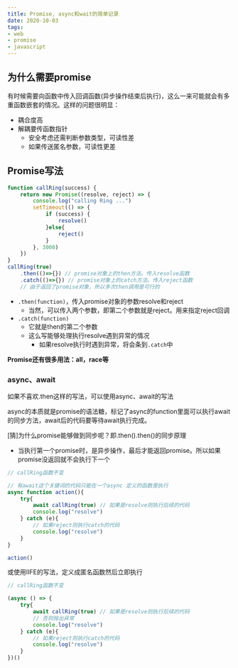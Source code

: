 ```yaml
---
title: Promise, async和wait的简单记录
date: 2020-10-03
tags: 
- web
- promise
- javascript
---
```


## 为什么需要promise

有时候需要向函数中传入回调函数(异步操作结束后执行)，这么一来可能就会有多重函数嵌套的情况。这样的问题很明显：

- 耦合度高
- 解耦要传函数指针
    * 安全考虑还需判断参数类型，可读性差
    * 如果传送匿名参数，可读性更差


## Promise写法

```javascript
function callRing(success) {
    return new Promise((resolve, reject) => {
        console.log("calling Ring ...")
        setTimeout(() => {
            if (success) {
                resolve()
            }else{
                reject()
            }
        }, 3000)
    })
}
callRing(true)
    .then(()=>{}) // promise对象上的then方法。传入resolve函数
    .catch(()=>{}) // promise对象上的catch方法。传入reject函数
    // 由于返回了promise对象，所以多次then调用是可行的
```

- `.then(function)`，传入promise对象的参数resolve和reject
    * 当然，可以传入两个参数，即第二个参数就是reject。用来指定reject回调
- `.catch(function)`
    * 它就是then的第二个参数
    * 这么写能够处理执行resolve遇到异常的情况
        + 如果resolve执行时遇到异常，将会条到`.catch`中


**Promise还有很多用法：all，race等**


### async、await

如果不喜欢.then这样的写法，可以使用async、await的写法

async的本质就是promise的语法糖，标记了async的function里面可以执行await的同步方法，await后的代码要等待await执行完成。

[猜]为什么promise能够做到同步呢？即.then().then()的同步原理
- 当执行第一个promise时，是异步操作，最后才能返回promise。所以如果promise没返回就不会执行下一个

```javascript
// callRing函数不变

// 有await这个关键词的代码只能在一个async 定义的函数里执行
async function action(){
    try{
        await callRing(true) // 如果是resolve则执行后续的代码
        console.log("resolve")
    } catch (e){
        // 如果reject则执行catch的代码
        console.log("resolve")
    }
}

action()
```

或使用IIFE的写法，定义成匿名函数然后立即执行

```javascript
// callRing函数不变

(async () => {
    try{
        await callRing(true) // 如果是resolve则执行后续的代码
        // 否则抛出异常
        console.log("resolve")
    } catch (e){
        // 如果reject则执行catch的代码
        console.log("resolve")
    }
})()
```


